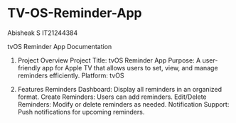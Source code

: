 # TV-OS-Reminder-App
Abisheak S IT21244384


tvOS Reminder App Documentation
1. Project Overview
Project Title: tvOS Reminder App
Purpose: A user-friendly app for Apple TV that allows users to set, view, and manage reminders efficiently.
Platform: tvOS

2. Features
Reminders Dashboard: Display all reminders in an organized format.
Create Reminders: Users can add reminders.
Edit/Delete Reminders: Modify or delete reminders as needed.
Notification Support: Push notifications for upcoming reminders.
